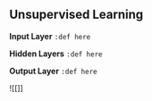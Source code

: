 ## Unsupervised Learning

**Input Layer**
`:def here`

**Hidden Layers**
`:def here`

**Output Layer**
`:def here`

![[]]
